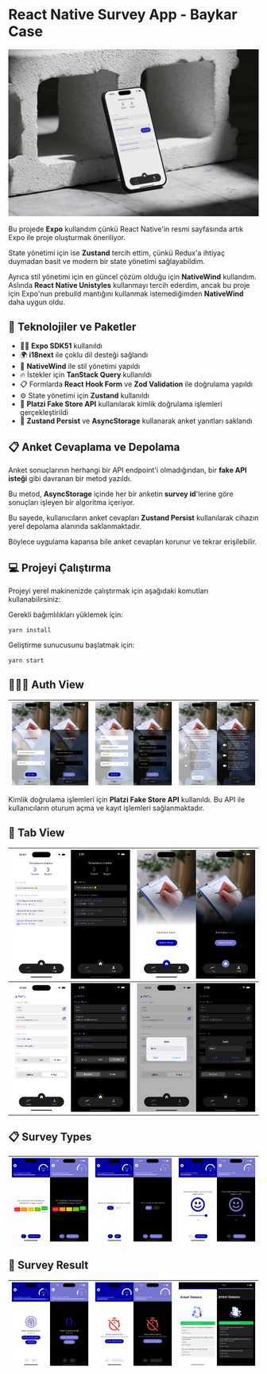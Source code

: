 # React Native Survey App - Baykar Case

![](https://github.com/oztsinan/react-native-survey-app/blob/master/screenshot/cover.png?raw=true)

Bu projede **Expo** kullandım çünkü React Native'in resmi sayfasında artık Expo ile proje oluşturmak öneriliyor.

State yönetimi için ise **Zustand** tercih ettim, çünkü Redux'a ihtiyaç duymadan basit ve modern bir state yönetimi sağlayabildim.

Ayrıca stil yönetimi için en güncel çözüm olduğu için **NativeWind** kullandım. Aslında **React Native Unistyles** kullanmayı tercih ederdim, ancak bu proje için Expo'nun prebuild mantığını kullanmak istemediğimden **NativeWind** daha uygun oldu.

## 🚀 Teknolojiler ve Paketler

- 🧑‍💻 **Expo SDK51** kullanıldı
- 🌍 **i18next** ile çoklu dil desteği sağlandı
- 🎨 **NativeWind** ile stil yönetimi yapıldı
- 🔥 İstekler için **TanStack Query** kullanıldı
- 📋 Formlarda **React Hook Form** ve **Zod Validation** ile doğrulama yapıldı
- ⚙️ State yönetimi için **Zustand** kullanıldı
- 🔑 **Platzi Fake Store API** kullanılarak kimlik doğrulama işlemleri gerçekleştirildi
- 📱 **Zustand Persist** ve **AsyncStorage** kullanarak anket yanıtları saklandı

## 📋 Anket Cevaplama ve Depolama

Anket sonuçlarının herhangi bir API endpoint'i olmadığından, bir **fake API isteği** gibi davranan bir metod yazıldı.

Bu metod, **AsyncStorage** içinde her bir anketin **survey id**'lerine göre sonuçları işleyen bir algoritma içeriyor.

Bu sayede, kullanıcıların anket cevapları **Zustand Persist** kullanılarak cihazın yerel depolama alanında saklanmaktadır.

Böylece uygulama kapansa bile anket cevapları korunur ve tekrar erişilebilir.

## 💻 Projeyi Çalıştırma

Projeyi yerel makinenizde çalıştırmak için aşağıdaki komutları kullanabilirsiniz:

Gerekli bağımlılıkları yüklemek için:

```
yarn install
```

Geliştirme sunucusunu başlatmak için:

```
yarn start
```

## 👨🏻‍💻 Auth View

| ![](https://github.com/oztsinan/react-native-survey-app/blob/master/screenshot/login.png?raw=true) | ![](https://github.com/oztsinan/react-native-survey-app/blob/master/screenshot/register.png?raw=true) | ![](https://github.com/oztsinan/react-native-survey-app/blob/master/screenshot/register-permissions.png?raw=true) |
| -------------------------------------------------------------------------------------------------- | ----------------------------------------------------------------------------------------------------- | ----------------------------------------------------------------------------------------------------------------- |

Kimlik doğrulama işlemleri için **Platzi Fake Store API** kullanıldı. Bu API ile kullanıcıların oturum açma ve kayıt işlemleri sağlanmaktadır.

## 📱 Tab View

| ![](https://github.com/oztsinan/react-native-survey-app/blob/master/screenshot/survey-list.png?raw=true) | ![](https://github.com/oztsinan/react-native-survey-app/blob/master/screenshot/home.png?raw=true)         |
| -------------------------------------------------------------------------------------------------------- | --------------------------------------------------------------------------------------------------------- |
| ![](https://github.com/oztsinan/react-native-survey-app/blob/master/screenshot/profile.png?raw=true)     | ![](https://github.com/oztsinan/react-native-survey-app/blob/master/screenshot/profile-edit.png?raw=true) |

## 📋 Survey Types

| ![](https://github.com/oztsinan/react-native-survey-app/blob/master/screenshot/survey-question-likert.png?raw=true) | ![](https://github.com/oztsinan/react-native-survey-app/blob/master/screenshot/survey-question-single-select.png?raw=true) | ![](https://github.com/oztsinan/react-native-survey-app/blob/master/screenshot/survey-question-slider.png?raw=true) |
| ------------------------------------------------------------------------------------------------------------------- | -------------------------------------------------------------------------------------------------------------------------- | ------------------------------------------------------------------------------------------------------------------- |

## 🎉 Survey Result

| ![](https://github.com/oztsinan/react-native-survey-app/blob/master/screenshot/survey-completed.png?raw=true) | ![](https://github.com/oztsinan/react-native-survey-app/blob/master/screenshot/survey-timeout.png?raw=true) | ![](https://github.com/oztsinan/react-native-survey-app/blob/master/screenshot/survey-result.png?raw=true) |
| ------------------------------------------------------------------------------------------------------------- | ----------------------------------------------------------------------------------------------------------- | ---------------------------------------------------------------------------------------------------------- |
